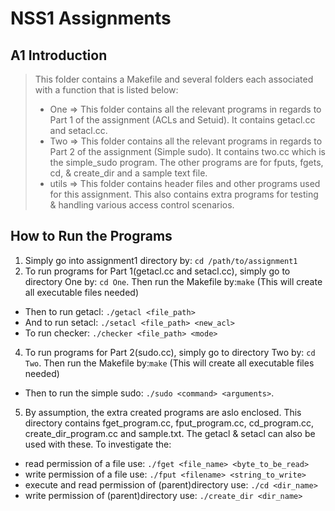 # NSS1 Assignments

## A1 Introduction
> This folder contains a Makefile and several folders each associated with a function that is listed below:
> - One => This folder contains all the relevant programs in regards to Part 1 of the    assignment (ACLs and Setuid). It contains getacl.cc and setacl.cc.
> - Two => This folder contains all the relevant programs in regards to Part 2 of the    assignment (Simple sudo). It contains two.cc which is the simple_sudo program. The other programs are for fputs, fgets, cd, & create_dir and a sample text file.
> - utils => This folder contains header files and other programs used for this assignment. This also contains extra programs for testing & handling various access control scenarios.

## How to Run the Programs
1. Simply go into assignment1 directory by:
`cd /path/to/assignment1` 
3. To run programs for Part 1(getacl.cc and setacl.cc), simply go to directory One by: `cd One`. Then run the Makefile by:`make` (This will create all executable files needed)
 - Then to run getacl: `./getacl <file_path>`
 - And to run setacl: `./setacl <file_path> <new_acl>`
 - To run checker: `./checker <file_path> <mode>`
4.  To run programs for Part 2(sudo.cc), simply go to directory Two by: `cd Two`. Then run the Makefile by:`make` (This will create all executable files needed)
 - Then to run the simple sudo: `./sudo <command> <arguments>`.

5. By assumption, the extra created programs are aslo enclosed. This directory contains fget_program.cc, fput_program.cc, cd_program.cc, create_dir_program.cc and sample.txt. The getacl & setacl can also be used with these. To investigate the:
 - read permission of a file use: `./fget <file_name> <byte_to_be_read>`
 - write permission of a file use: `./fput <filename> <string_to_write>`
 - execute and read permission of (parent)directory use: `./cd <dir_name>`
 - write permission of (parent)directory use: `./create_dir <dir_name>`
